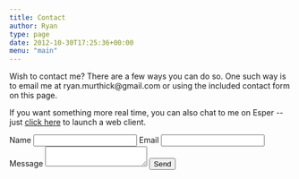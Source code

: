 ```yaml
---
title: Contact
author: Ryan
type: page
date: 2012-10-30T17:25:36+00:00
menu: "main"
---
```


Wish to contact me? There are a few ways you can do so. One such way is to email me at 
&#114;&#121;&#097;&#110;&#046;&#109;&#117;&#114;&#116;&#104;&#105;&#099;&#107;&#064;&#103;&#109;&#097;&#105;&#108;&#046;&#099;&#111;&#109;
or using the included contact form on this page.

If you want something more real time, you can also chat to me on Esper -- just <a href="https://webchat.esper.net/?nick=&channels=rymate" target="_blank">click here</a> to launch a web client.

<form action="https://formspree.io/ryan.murthick+siteform@gmail.com" method="post">
  <label>
    Name
    <input type="text" name="name">
  </label>

  <label>
    Email
    <input type="email" name="_replyto">
  </label>

  <label>
    Message
    <textarea name='message'></textarea>
  </label>
  <input type="submit" value="Send">
</form>
